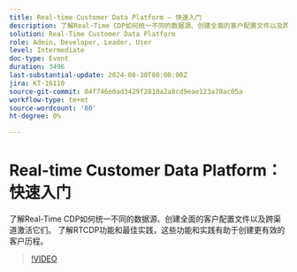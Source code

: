 ```yaml
---
title: Real-time Customer Data Platform — 快速入门
description: 了解Real-Time CDP如何统一不同的数据源、创建全面的客户配置文件以及跨渠道激活它们。 了解RTCDP功能和最佳实践，这些功能和实践有助于创建更有效的客户历程​。
solution: Real-Time Customer Data Platform
role: Admin, Developer, Leader, User
level: Intermediate
doc-type: Event
duration: 3496
last-substantial-update: 2024-08-30T00:00:00Z
jira: KT-16110
source-git-commit: 04f746e0ad3429f2810a2a8cd9eae123a70ac05a
workflow-type: tm+mt
source-wordcount: '80'
ht-degree: 0%

---
```



# Real-time Customer Data Platform：快速入门

了解Real-Time CDP如何统一不同的数据源、创建全面的客户配置文件以及跨渠道激活它们。 了解RTCDP功能和最佳实践，这些功能和实践有助于创建更有效的客户历程&#x200B;。

>[!VIDEO](https://video.tv.adobe.com/v/3433224/?learn=on)

